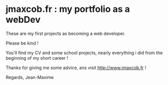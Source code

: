# jmaxcob.fr : my portfolio as a webDev

These are my first projects as becoming a web developer.

Please be kind !

You'll find my CV and some school projects, nearly everything i did from the beginning of my short career !

Thanks for giving me some advice, ans visit <http://www.jmaxcob.fr> !

Regards, Jean-Maxime
